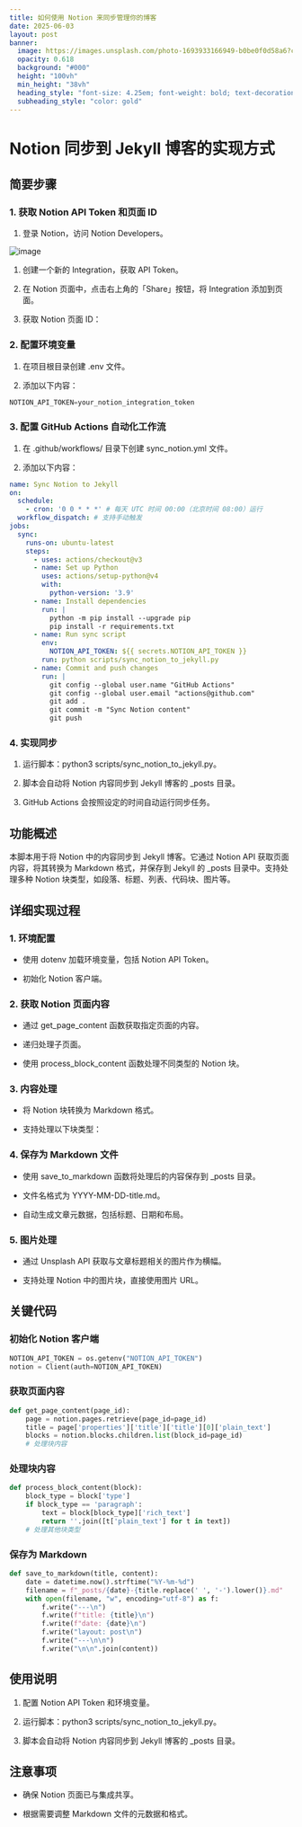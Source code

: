 ```yaml
---
title: 如何使用 Notion 来同步管理你的博客
date: 2025-06-03
layout: post
banner:
  image: https://images.unsplash.com/photo-1693933166949-b0be0f0d58a6?crop=entropy&cs=tinysrgb&fit=max&fm=jpg&ixid=M3w2OTIwMzJ8MHwxfHJhbmRvbXx8fHx8fHx8fDE3NDg5Mzk0NTh8&ixlib=rb-4.1.0&q=80&w=1080
  opacity: 0.618
  background: "#000"
  height: "100vh"
  min_height: "38vh"
  heading_style: "font-size: 4.25em; font-weight: bold; text-decoration: underline"
  subheading_style: "color: gold"
---
```


# Notion 同步到 Jekyll 博客的实现方式

## 简要步骤

### 1. 获取 Notion API Token 和页面 ID

1. 登录 Notion，访问 Notion Developers。

![image](https://prod-files-secure.s3.us-west-2.amazonaws.com/a7a0cc5a-89b9-4cda-8686-1fba0ca52f40/d19c1afe-dea5-4312-9333-786b0ba83054/image.png?X-Amz-Algorithm=AWS4-HMAC-SHA256&X-Amz-Content-Sha256=UNSIGNED-PAYLOAD&X-Amz-Credential=ASIAZI2LB466RNUWDZ57%2F20250603%2Fus-west-2%2Fs3%2Faws4_request&X-Amz-Date=20250603T083058Z&X-Amz-Expires=3600&X-Amz-Security-Token=IQoJb3JpZ2luX2VjEDgaCXVzLXdlc3QtMiJHMEUCIDz6NmxJMeSNSEGieZaqMSLb1QcN86VEZCzuR17i4IuwAiEAlaxwqGPpLOUtBF0%2BmF45xO7Pno16XSgzG6VySN2Q3DEq%2FwMIERAAGgw2Mzc0MjMxODM4MDUiDFcwJGxXQc5%2BSuAUeircA5Ky69sxgGi%2Bjx5N4KkLgWDww4TvwL2LWhhVkrojhwSL82%2FKSBgylDVsEa2Mp9%2BrRTvgWap5YcEEcS6E%2BmVhPZTnUcWXjwUogsAVaPfexiqhqwo85FYCzOVz64L%2FqZI2bjYqT7qR8RXByoGPpy%2F5Rti4KObNS6Ix94Uv%2F6md3P3m1UKJ98AJjdnd1ZieYgOQP2qma0KfFx3wmBAkuQ%2F9CIKV%2BkkLLcHkMeY3upV4wvOMpPaBNVUNQBJvljrcu8lodcTQER4KvUJhix5gLH%2FdK94dOnIqWc41979Fc1pdc9OZs7WXgE12FCqj1zOtqi8p5%2F9HLjV9tDJMgiaNpocc58DkZGX5wfw9Z9fri8ulnE2osQDqKhpCHMuZ1vMvzJj2lWcV6O2s0YTgs%2FeE%2B%2Fq4%2BO6GD%2BbcIpP45zb%2BddHA8xYptrXNU8i5m%2Bf9C%2BYCVtfhPBpKtKt1VSy%2F2VjBR4iwIhVYb3oDTBJLW5m%2BzaDq4w4hhLEd49HgrqkRAQdkk%2BK4%2FwRiTLcyD7iu6P2tFoE09vRygEupBsE5sLtVDVRfBk53vDaJiSl0%2FrCCoiPdjtrIytUyXcdboDsl6xYA1lozylMYZB41%2BWilGFAkX0VNd5W3TFTg0MQIGhqcQBX%2FMOnG%2BsEGOqUBOj4gCTPDMbLYyHevcfAk6TX2%2FlIRVZ96OROX3wx%2BZ9367Pu1J5oJ8CmlIILu%2FHPAsAFvra2kmYqraOgxYQDUHMqqz7rDBy6y8ItPL8V0Ql%2BDkt5Uv9HBTipePpK%2BkJc3YwBmk9P5COygS9vVeWIeiNeBSKdZ59wSXEtDdxKikstFTxeWQK53iGcB7ckfhHKJ8F6GXTHSgIbkfOEpXUNR10bvz1mf&X-Amz-Signature=70539a9eb5ddb719fb355b5586569a831215c8c1f2aa7c5967fea992698972e7&X-Amz-SignedHeaders=host&x-id=GetObject)

1. 创建一个新的 Integration，获取 API Token。

1. 在 Notion 页面中，点击右上角的「Share」按钮，将 Integration 添加到页面。

1. 获取 Notion 页面 ID：


### 2. 配置环境变量

1. 在项目根目录创建 .env 文件。

1. 添加以下内容：

```javascript
NOTION_API_TOKEN=your_notion_integration_token
```

### 3. 配置 GitHub Actions 自动化工作流

1. 在 .github/workflows/ 目录下创建 sync_notion.yml 文件。

1. 添加以下内容：

```yaml
name: Sync Notion to Jekyll
on:
  schedule:
    - cron: '0 0 * * *' # 每天 UTC 时间 00:00（北京时间 08:00）运行
  workflow_dispatch: # 支持手动触发
jobs:
  sync:
    runs-on: ubuntu-latest
    steps:
      - uses: actions/checkout@v3
      - name: Set up Python
        uses: actions/setup-python@v4
        with:
          python-version: '3.9'
      - name: Install dependencies
        run: |
          python -m pip install --upgrade pip
          pip install -r requirements.txt
      - name: Run sync script
        env:
          NOTION_API_TOKEN: ${{ secrets.NOTION_API_TOKEN }}
        run: python scripts/sync_notion_to_jekyll.py
      - name: Commit and push changes
        run: |
          git config --global user.name "GitHub Actions"
          git config --global user.email "actions@github.com"
          git add .
          git commit -m "Sync Notion content"
          git push
```

### 4. 实现同步

1. 运行脚本：python3 scripts/sync_notion_to_jekyll.py。

1. 脚本会自动将 Notion 内容同步到 Jekyll 博客的 _posts 目录。

1. GitHub Actions 会按照设定的时间自动运行同步任务。

## 功能概述

本脚本用于将 Notion 中的内容同步到 Jekyll 博客。它通过 Notion API 获取页面内容，将其转换为 Markdown 格式，并保存到 Jekyll 的 _posts 目录中。支持处理多种 Notion 块类型，如段落、标题、列表、代码块、图片等。

## 详细实现过程

### 1. 环境配置

- 使用 dotenv 加载环境变量，包括 Notion API Token。

- 初始化 Notion 客户端。

### 2. 获取 Notion 页面内容

- 通过 get_page_content 函数获取指定页面的内容。

- 递归处理子页面。

- 使用 process_block_content 函数处理不同类型的 Notion 块。

### 3. 内容处理

- 将 Notion 块转换为 Markdown 格式。

- 支持处理以下块类型：


### 4. 保存为 Markdown 文件

- 使用 save_to_markdown 函数将处理后的内容保存到 _posts 目录。

- 文件名格式为 YYYY-MM-DD-title.md。

- 自动生成文章元数据，包括标题、日期和布局。

### 5. 图片处理

- 通过 Unsplash API 获取与文章标题相关的图片作为横幅。

- 支持处理 Notion 中的图片块，直接使用图片 URL。

## 关键代码

### 初始化 Notion 客户端

```python
NOTION_API_TOKEN = os.getenv("NOTION_API_TOKEN")
notion = Client(auth=NOTION_API_TOKEN)
```

### 获取页面内容

```python
def get_page_content(page_id):
    page = notion.pages.retrieve(page_id=page_id)
    title = page['properties']['title']['title'][0]['plain_text']
    blocks = notion.blocks.children.list(block_id=page_id)
    # 处理块内容
```

### 处理块内容

```python
def process_block_content(block):
    block_type = block['type']
    if block_type == 'paragraph':
        text = block[block_type]['rich_text']
        return ''.join([t['plain_text'] for t in text])
    # 处理其他块类型
```

### 保存为 Markdown

```python
def save_to_markdown(title, content):
    date = datetime.now().strftime("%Y-%m-%d")
    filename = f"_posts/{date}-{title.replace(' ', '-').lower()}.md"
    with open(filename, "w", encoding="utf-8") as f:
        f.write("---\n")
        f.write(f"title: {title}\n")
        f.write(f"date: {date}\n")
        f.write("layout: post\n")
        f.write("---\n\n")
        f.write("\n\n".join(content))
```

## 使用说明

1. 配置 Notion API Token 和环境变量。

1. 运行脚本：python3 scripts/sync_notion_to_jekyll.py。

1. 脚本会自动将 Notion 内容同步到 Jekyll 博客的 _posts 目录。

## 注意事项

- 确保 Notion 页面已与集成共享。

- 根据需要调整 Markdown 文件的元数据和格式。